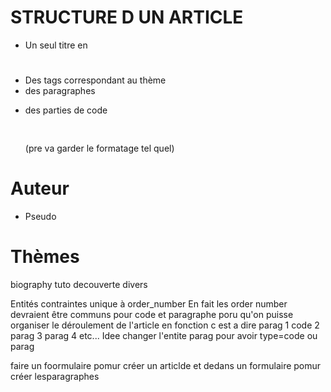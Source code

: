 # STRUCTURE D UN ARTICLE 

- Un seul titre en <h1>
- Des tags correspondant au thème <span> 
- des paragraphes <p> 
- des parties de code  <pre> <code> </code></pre>
(pre va garder le formatage tel quel)

# Auteur
- Pseudo

# Thèmes
biography
tuto
decouverte
divers

Entités
contraintes unique à order_number
En fait les order number devraient être communs pour code et paragraphe poru qu'on puisse organiser le déroulement de l'article en fonction 
c est a dire
parag 1
code 2
parag 3
parag 4 etc...
Idee changer l'entite parag pour avoir type=code ou parag 


faire un foormulaire pomur créer un articlde et dedans un formulaire pomur créer lesparagraphes